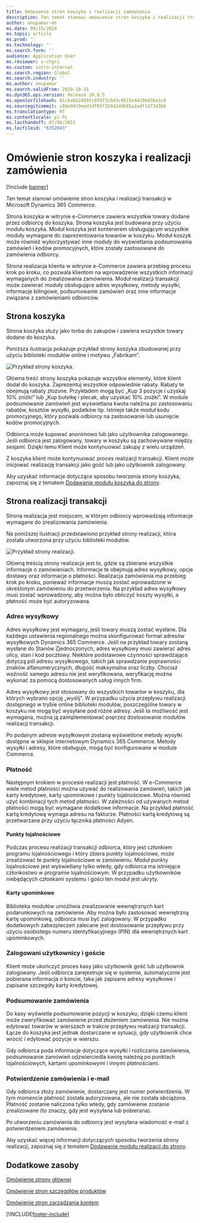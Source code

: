 ```yaml
---
title: Omówienie stron koszyka i realizacji zamówienia
description: Ten temat stanowi omówienie stron koszyka i realizacji transakcji w Microsoft Dynamics 365 Commerce.
author: anupamar-ms
ms.date: 09/15/2020
ms.topic: article
ms.prod: ''
ms.technology: ''
ms.search.form: ''
audience: Application User
ms.reviewer: v-chgri
ms.custom: intro-internal
ms.search.region: Global
ms.search.industry: ''
ms.author: anupamar
ms.search.validFrom: 2019-10-31
ms.dyn365.ops.version: Release 10.0.5
ms.openlocfilehash: 81cbabb2499fc0fdf3c043c9b15e4429b036e3c8
ms.sourcegitcommit: c08a9d19eed1df03f32442ddb65a2adf1473d3b6
ms.translationtype: HT
ms.contentlocale: pl-PL
ms.lasthandoff: 07/06/2021
ms.locfileid: "6352043"
---
```

# <a name="cart-and-checkout-pages-overview"></a>Omówienie stron koszyka i realizacji zamówienia

[!include [banner](includes/banner.md)]

Ten temat stanowi omówienie stron koszyka i realizacji transakcji w Microsoft Dynamics 365 Commerce.

Strona koszyka w witrynie e-Commerce zawiera wszystkie towary dodane przez odbiorcę do koszyka. Strona koszyka jest budowana przy użyciu modułu koszyka. Moduł koszyka jest kontenerem obsługującym wszystkie moduły wymagane do zaprezentowania towarów w koszyku. Moduł koszyk może również wykorzystywać inne moduły do wyświetlania podsumowania zamówień i kodów promocyjnych, które zostały zastosowane do zamówienia odbiorcy.

Strona realizacja klienta w witrynie e-Commerce zawiera przebieg procesu krok po kroku, co pozwala klientom na wprowadzenie wszystkich informacji wymaganych do zrealizowania zamówienia. Moduł realizacji transakcji może zawierać moduły obsługujące adres wysyłkowy, metody wysyłki, informacje bilingowe, podsumowanie zamówień oraz inne informacje związane z zamówieniami odbiorców.

## <a name="cart-page"></a>Strona koszyka

Strona koszyka służy jako torba do zakupów i zawiera wszystkie towary dodane do koszyka.

Poniższa ilustracja pokazuje przykład strony koszyka zbudowanej przy użyciu biblioteki modułów online i motywu „Fabrikam”.

![Przykład strony koszyka.](./media/cart2.PNG)

Główna treść strony koszyka pokazuje wszystkie elementy, które klient dodał do koszyka. Zaprezentuj wszystkie odpowiednie rabaty. Rabaty te obejmują rabaty złożone. Przykładem mogą być „Kup 3 pozycje i uzyskaj 10% zniżki” lub „Kup butelkę i plecak, aby uzyskać 10% zniżki”. W module podsumowanie zamówień jest wyświetlana kwota należna po zastosowaniu rabatów, kosztów wysyłki, podatków itp. Istnieje także moduł kodu promocyjnego, który pozwala odbiorcy na zastosowanie lub usunięcie kodów promocyjnych.

Odbiorca może kupować anonimowo lub jako użytkownika zalogowanego. Jeśli odbiorca jest zalogowany, towary w koszyku są zachowywane między sesjami. Dzięki temu Klient może kontynuować zakupy z wielu urządzeń.

Z koszyka klient może kontynuować proces realizacji transakcji. Klient może inicjować realizację transakcji jako gość lub jako użytkownik zalogowany.

Aby uzyskać informacje dotyczące sposobu tworzenia strony koszyka, zapoznaj się z tematem [Dodawanie modułu koszyka do strony](add-cart-module.md).

## <a name="checkout-page"></a>Strona realizacji transakcji

Strona realizacja jest miejscem, w którym odbiorcy wprowadzają informacje wymagane do zrealizowania zamówienia.

Na poniższej ilustracji przedstawiono przykład strony realizacji, która została utworzona przy użyciu biblioteki modułów.

![Przykład strony realizacji.](./media/Checkout.PNG)

Główną treścią strony realizacja jest to, gdzie są zbierane wszystkie informacje o zamówieniach. Informacje te obejmują adres wysyłkowy, opcje dostawy oraz informacje o płatności. Realizacja zamówienia ma przebieg krok po kroku, ponieważ informacje muszą zostać wprowadzone w określonym zamówieniu do przetworzenia. Na przykład adres wysyłkowy musi zostać wprowadzony, aby można było obliczyć koszty wysyłki, a płatność może być autoryzowana.

### <a name="shipping-address"></a>Adres wysyłkowy

Adres wysyłkowy jest wymagany, jeśli towary muszą zostać wysłane. Dla każdego ustawienia regionalnego można skonfigurować format adresów wysyłkowych Dynamics 365 Commerce. Jeśli na przykład towary zostaną wysłane do Stanów Zjednoczonych, adres wysyłkowy musi zawierać adres ulicy, stan i kod pocztowy. Niektóre podstawowe czynności sprawdzające dotyczą pól adresu wysyłkowego, takich jak sprawdzanie poprawności znaków alfanumerycznych, długość maksymalna oraz liczby. Chociaż ważność samego adresu nie jest weryfikowana, weryfikację można wykonać za pomocą dostosowanych usług innych firm.

Adres wysyłkowy jest stosowany do wszystkich towarów w koszyku, dla których wybrano opcję „wyślij”. W przypadku użycia przepływu realizacji dostępnego w trybie online biblioteki modułów, poszczególne towary w koszyku nie mogą być wysyłane pod różne adresy. Jeśli ta możliwość jest wymagana, można ją zaimplementować poprzez dostosowanie modułów realizacji transakcji.

Po podanym adresie wysyłkowym zostaną wyświetlone metody wysyłki dostępne w sklepie internetowym Dynamics 365 Commerce. Metody wysyłki i adresy, które obsługuje, mogą być konfigurowane w module Commerce.

### <a name="payment"></a>Płatność

Następnym krokiem w procesie realizacji jest płatność. W e-Commerce wiele metod płatności można używać do realizowania zamówień, takich jak karty kredytowe, karty upominkowe i punkty lojalnościowe. Można również użyć kombinacji tych metod płatności. W zależności od używanych metod płatności mogą być wymagane dodatkowe informacje. Na przykład płatność kartą kredytową wymaga adresu na fakturze. Płatności kartą kredytową są przetwarzane przy użyciu łącznika płatności Adyen.

#### <a name="loyalty-points"></a>Punkty lojalnościowe

Podczas procesu realizacji transakcji odbiorca, który jest członkiem programu lojalnościowego i który zbiera punkty lojalnościowe, może zrealizować te punkty lojalnościowe w zamówieniu. Moduł punkty lojalnościowe jest wyświetlany tylko wtedy, gdy odbiorca ma istniejące członkostwo w programie lojalnościowym. W przypadku użytkowników niebędących członkami systemu i gości ten moduł jest ukryty.

#### <a name="gift-cards"></a>Karty upominkowe

Biblioteka modułów umożliwia zrealizowanie wewnętrznych kart podarunkowych na zamówienie. Aby można było zastosować wewnętrzną kartę upominkową, odbiorca musi być zalogowany. W przypadku dodatkowych zabezpieczeń zalecane jest dostosowanie przepływu przy użyciu osobistego numeru identyfikacyjnego (PIN) dla wewnętrznych kart upominkowych.

### <a name="signed-in-and-guest-users"></a>Zalogowani użytkownicy i goście

Klient może ukończyć proces kasy jako użytkownik gość lub użytkownik zalogowany. Jeśli odbiorca zarejestruje się w systemie, automatycznie jest pobierana informacja o koncie, taka jak zapisane adresy wysyłkowe i zapisane szczegóły karty kredytowej.

### <a name="order-summary"></a>Podsumowanie zamówienia

Do kasy wyświetla podsumowanie pozycji w koszyku, dzięki czemu klient może zweryfikować zamówienie przed złożeniem zamówienia. Nie można edytować towarów w wierszach w trakcie przepływu realizacji transakcji. Łącze do koszyka jest jednak dostarczane w sytuacji, gdy użytkownik chce wrócić i edytować pozycje w wierszu.

Gdy odbiorca poda informacje dotyczące wysyłki i rozliczania zamówienia, podsumowanie zamówień odzwierciedla kwotę należną po punktach lojalnościowych, kartami upominkowymi i innymi płatnościami.

### <a name="order-confirmation-and-email"></a>Potwierdzenie zamówienia i e-mail

Gdy odbiorca złoży zamówienie, dostarczany jest numer potwierdzenia. W tym momencie płatność została autoryzowana, ale nie została obciążona. Płatność zostanie naliczona tylko wtedy, gdy zamówienie zostanie zrealizowane (to znaczy, gdy jest wysyłana lub pobierana).

Po utworzeniu zamówienia do odbiorcy jest wysyłana wiadomość e-mail z potwierdzeniem zamówienia.

Aby uzyskać więcej informacji dotyczących sposobu tworzenia strony realizacji, zapoznaj się z tematem [Dodawanie modułu realizacji do strony](add-checkout-module.md).

## <a name="additional-resources"></a>Dodatkowe zasoby

[Omówienie strony głównej](quick-tour-home-page.md)

[Omówienie stron szczegółów produktów](quick-tour-pdp.md)

[Omówienie stron zarządzania kontem](quick-tour-account-management.md)


[!INCLUDE[footer-include](../includes/footer-banner.md)]
